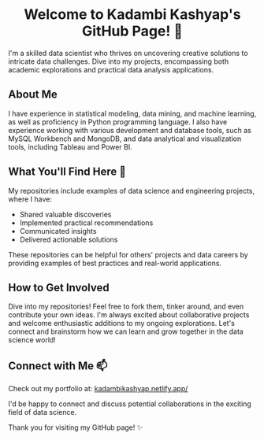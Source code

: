 <div align="center">
 
# Welcome to Kadambi Kashyap's GitHub Page! 👋

</div>

 I'm a skilled data scientist who thrives on uncovering creative solutions to intricate data challenges. Dive into my projects, encompassing both academic explorations and practical data analysis applications.
 
## About Me
I have experience in statistical modeling, data mining, and machine learning, as well as proficiency in Python programming language. I also have experience working with various development and database tools, such as MySQL Workbench and MongoDB, and data analytical and visualization tools, including Tableau and Power BI.

## What You'll Find Here 🔭
My repositories include examples of data science and engineering projects, where I have:
- Shared valuable discoveries
- Implemented practical recommendations
- Communicated insights
- Delivered actionable solutions

These repositories can be helpful for others' projects and data careers by providing examples of best practices and real-world applications.

## How to Get Involved
Dive into my repositories! Feel free to fork them, tinker around, and even contribute your own ideas. I'm always excited about collaborative projects and welcome enthusiastic additions to my ongoing explorations. Let's connect and brainstorm how we can learn and grow together in the data science world!

## Connect with Me 📫
Check out my portfolio at: [kadambikashyap.netlify.app/](https://kadambikashyap.netlify.app/)

I'd be happy to connect and discuss potential collaborations in the exciting field of data science.

Thank you for visiting my GitHub page! ✨

